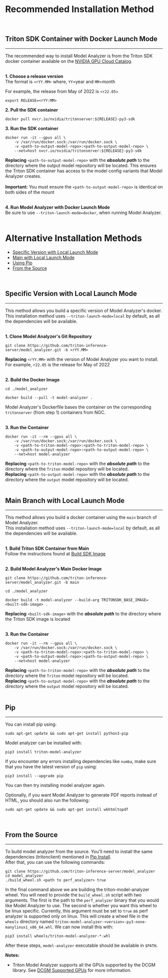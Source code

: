 <!--
Copyright (c) 2020-2022, NVIDIA CORPORATION & AFFILIATES. All rights reserved.

Licensed under the Apache License, Version 2.0 (the "License");
you may not use this file except in compliance with the License.
You may obtain a copy of the License at

    http://www.apache.org/licenses/LICENSE-2.0

Unless required by applicable law or agreed to in writing, software
distributed under the License is distributed on an "AS IS" BASIS,
WITHOUT WARRANTIES OR CONDITIONS OF ANY KIND, either express or implied.
See the License for the specific language governing permissions and
limitations under the License.
-->

# Recommended Installation Method

<br>

## Triton SDK Container with Docker Launch Mode

---

The recommended way to install Model Analyzer is from the Triton SDK docker
container available on the [NVIDIA GPU Cloud
Catalog](https://ngc.nvidia.com/catalog/containers/nvidia:tritonserver).<br><br>

**1. Choose a release version**  
The format is `<rYY.MM>` where, `YY`=year and `MM`=month

For example, the release from May of 2022 is `<r22.05>`

```
export RELEASE=<rYY:MM>
```

**2. Pull the SDK container**

```
docker pull nvcr.io/nvidia/tritonserver:${RELEASE}-py3-sdk
```

**3. Run the SDK container**

```
docker run -it --gpus all \
    -v /var/run/docker.sock:/var/run/docker.sock \
    -v <path-to-output-model-repo>:<path-to-output-model-repo> \
    --net=host nvcr.io/nvidia/tritonserver:${RELEASE}-py3-sdk
```

**Replacing** `<path-to-output-model-repo>` with the
**_absolute_ _path_** to the directory where the output model repository
will be located.
This ensures the Triton SDK container has access to the model
config variants that Model Analyzer creates.<br><br>
**Important:** You must ensure the `<path-to-output-model-repo>` is identical on both sides of the mount<br><br>

**4. Run Model Analyzer with Docker Launch Mode**  
Be sure to use `--triton-launch-mode=docker`, when running Model Analyzer.<br><br>

# Alternative Installation Methods

- [Specific Version with Local Launch Mode](#specific-version-with-local-launch-mode)
- [Main with Local Launch Mode](#main-branch-with-local-launch-mode)
- [Using Pip](#pip)
- [From the Source](#from-the-source)

<br>

## Specific Version with Local Launch Mode

---

This method allows you build a specific version of Model Analyzer's
docker.  
This installation method uses `--triton-launch-mode=local` by
default, as all the dependencies will be available.<br><br>

**1. Clone Model Analyzer's Git Repository**

```
git clone https://github.com/triton-inference-server/model_analyzer.git -b <rYY.MM>
```

**Replacing** `<rYY.MM>` with the version of Model Analyzer you want to install.  
For example, `r22.05` is the release for May of 2022<br><br>

**2. Build the Docker Image**

```
cd ./model_analyzer

docker build --pull -t model-analyzer .
```

Model Analyzer's Dockerfile bases the container on the corresponding `tritonserver` (from step 1)
containers from NGC.<br><br>

**3. Run the Container**

```
docker run -it --rm --gpus all \
    -v /var/run/docker.sock:/var/run/docker.sock \
    -v <path-to-triton-model-repo>:<path-to-triton-model-repo> \
    -v <path-to-output-model-repo>:<path-to-output-model-repo> \
    --net=host model-analyzer
```

**Replacing** `<path-to-triton-model-repo>` with the
**_absolute_ _path_** to the directory where the `Triton` model repository
will be located.  
**Replacing** `<path-to-output-model-repo>` with the
**_absolute_ _path_** to the directory where the `output` model repository
will be located.<br><br>

## Main Branch with Local Launch Mode

---

This method allows you build a docker container using the `main` branch of Model Analyzer.  
This installation method uses `--triton-launch-mode=local` by
default, as all the dependencies will be available.<br><br>

**1. Build Triton SDK Container from Main**  
Follow the instructions found at
[Build SDK Image](https://github.com/triton-inference-server/server/blob/main/docs/customization_guide/test.md#build-sdk-image)<br><br>

**2. Build Model Analyzer's Main Docker Image**

```
git clone https://github.com/triton-inference-server/model_analyzer.git -b main

cd ./model_analyzer

docker build -t model-analyzer --build-arg TRITONSDK_BASE_IMAGE=<built-sdk-image> .
```

**Replacing** `<built-sdk-image>` with the **_absolute_ _path_** to the directory where the Triton SDK image is located<br><br>

**3. Run the Container**

```
docker run -it --rm --gpus all \
    -v /var/run/docker.sock:/var/run/docker.sock \
    -v <path-to-triton-model-repo>:<path-to-triton-model-repo> \
    -v <path-to-output-model-repo>:<path-to-output-model-repo> \
    --net=host model-analyzer
```

**Replacing** `<path-to-triton-model-repo>` with the
**_absolute_ _path_** to the directory where the `Triton` model repository
will be located.  
**Replacing** `<path-to-output-model-repo>` with the
**_absolute_ _path_** to the directory where the `output` model repository
will be located.<br><br>

## Pip

---

You can install pip using:

```
sudo apt-get update && sudo apt-get install python3-pip
```

Model analyzer can be installed with:

```
pip3 install triton-model-analyzer
```

If you encounter any errors installing dependencies like `numba`, make sure that
you have the latest version of `pip` using:

```
pip3 install --upgrade pip
```

You can then try installing model analyzer again.

Optionally, if you want Model Analyzer to generate PDF reports instead of HTML,
you should also run the following:

```
sudo apt-get update && sudo apt-get install wkhtmltopdf
```

<br>

## From the Source

---

To build model analyzer from the source. You'll need to install the same
dependencies (tritonclient) mentioned in [Pip Install](#pip).<br>
After that, you can use the following commands:

```
git clone https://github.com/triton-inference-server/model_analyzer
cd model_analyzer
./build_wheel.sh <path to perf_analyzer> true
```

In the final command above we are building the triton-model-analyzer wheel. You
will need to provide the `build_wheel.sh` script with two arguments. The first
is the path to the `perf_analyzer` binary that you would like Model Analyzer to
use. The second is whether you want this wheel to be linux specific. Currently,
this argument must be set to `true` as perf analyzer is supported only on linux.
This will create a wheel file in the `wheels` directory named
`triton-model-analyzer-<version>-py3-none-manylinux1_x86_64.whl`. We can now
install this with:

```
pip3 install wheels/triton-model-analyzer-*.whl
```

After these steps, `model-analyzer` executable should be available in `$PATH`.

**Notes:**

- Triton Model Analyzer supports all the GPUs supported by the DCGM library. See
  [DCGM Supported
  GPUs](https://docs.nvidia.com/datacenter/dcgm/latest/user-guide/getting-started.html#supported-platforms)
  for more information.
